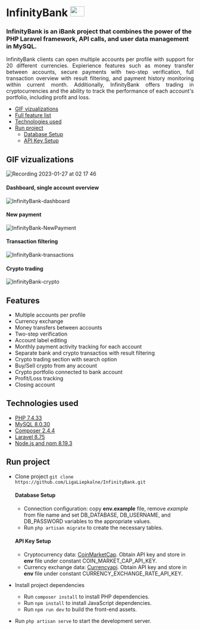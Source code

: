 # InfinityBank <img src="https://user-images.githubusercontent.com/110776571/214702642-d7d840d3-8909-4b6a-9301-595bf31e406d.png" width="38" height="27"/>

### InfinityBank is an iBank project that combines the power of the PHP Laravel framework, API calls, and user data management in MySQL.

<p align="justify">InfinityBank clients can open multiple accounts per profile with support for 20 different currencies. Expierience features such as money transfer between accounts, secure payments with two-step verification, full transaction overview with result filtering, and payment history monitoring within current month. Additionally, InfinityBank offers trading in cryptocurrencies and the ability to track the performance of each account's portfolio, including profit and loss.</p>

- [GIF vizualizations](#overview)
- [Full feature list](#features)
- [Technologies used](#technologies-used)
- [Run project](#run-project)
  * [Database Setup](#database-setup)
  * [API Key Setup](#api-key-setup)

## GIF vizualizations

![Recording 2023-01-27 at 02 17 46](https://user-images.githubusercontent.com/110776571/214979218-3efd06dc-9c4b-4028-99e9-3c96fe4bfa9a.gif)

#### Dashboard, single account overview
![InfinityBank-dashboard](https://user-images.githubusercontent.com/110776571/214977870-a8751b68-6126-4096-a6bb-9feb8be448a4.gif)

#### New payment
![InfinityBank-NewPayment](https://user-images.githubusercontent.com/110776571/214978333-4892a36b-1a40-41c1-89c2-b79d83b7aefb.gif)

#### Transaction filtering
![InfinityBank-transactions](https://user-images.githubusercontent.com/110776571/214977253-ba0437da-8037-446c-b78e-5b8d69f9af0d.gif)

#### Crypto trading
![InfinityBank-crypto](https://user-images.githubusercontent.com/110776571/214978523-a6ed2b8a-e8ec-491f-a4a3-7fe20faf8f78.gif)

## Features
- Multiple accounts per profile
- Currency exchange
- Money transfers between accounts
- Two-step verification
- Account label editing
- Monthly payment activity tracking for each account
- Separate bank and crypto transactios with result filtering
- Crypto trading section with search option
- Buy/Sell crypto from any account
- Crypto portfolio connected to bank account
- Profit/Loss tracking
- Closing account

## Technologies used

- [PHP 7.4.33](https://www.php.net/)
- [MySQL 8.0.30](https://dev.mysql.com/)
- [Composer 2.4.4](https://getcomposer.org/)
- [Laravel 8.75](https://laravel.com/)
- [Node.js and npm 8.19.3](https://nodejs.org/en/)

## Run project

- Clone project `git clone https://github.com/LigaLiepkalne/InfinityBank.git`

   #### Database Setup
    - Connection configuration: copy **env.example** file, remove *example* from file name and set DB_DATABASE, DB_USERNAME, and DB_PASSWORD variables to the appropriate values.
    - Run `php artisan migrate` to create the necessary tables.

   #### API Key Setup
  - Cryptocurrency data: [CoinMarketCap](https://coinmarketcap.com/api/). Obtain API key and store in **env** file under constant COIN_MARKET_CAP_API_KEY. 
  - Currency exchange data: [Currencyapi](https://currencyapi.com/). Obtain API key and store in **env** file under constant CURRENCY_EXCHANGE_RATE_API_KEY. 

- Install project dependencies
    - Run `composer install` to install PHP dependencies.
    - Run `npm install` to install JavaScript dependencies.
    - Run `npm run dev` to build the front-end assets.

- Run `php artisan serve` to start the development server.
